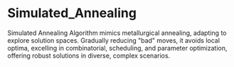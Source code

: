 # Simulated_Annealing
Simulated Annealing Algorithm mimics metallurgical annealing, adapting to explore solution spaces. Gradually reducing "bad" moves, it avoids local optima, excelling in combinatorial, scheduling, and parameter optimization, offering robust solutions in diverse, complex scenarios.
